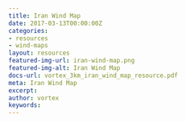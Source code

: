 ```yaml
---
title: Iran Wind Map
date: 2017-03-13T00:00:00Z
categories:
- resources
- wind-maps
layout: resources
featured-img-url: iran-wind-map.png
featured-img-alt: Iran Wind Map
docs-url: vortex_3km_iran_wind_map_resource.pdf
meta: Iran Wind Map
excerpt: 
author: vortex
keywords: 
---
```


